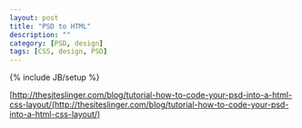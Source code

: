 ```yaml
---
layout: post
title: "PSD to HTML"
description: ""
category: [PSD, design] 
tags: [CSS, design, PSD]
---
```

{% include JB/setup %}

[http://thesiteslinger.com/blog/tutorial-how-to-code-your-psd-into-a-html-css-layout/(http://thesiteslinger.com/blog/tutorial-how-to-code-your-psd-into-a-html-css-layout/)